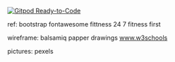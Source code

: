 [![Gitpod Ready-to-Code](https://img.shields.io/badge/Gitpod-Ready--to--Code-blue?logo=gitpod)](https://gitpod.io/#https://github.com/rameez1822/My-First-Project) 

ref:
bootstrap
fontawesome
fittness 24 7
fitness first

wireframe:
balsamiq 
papper drawings
www.w3schools

pictures:
pexels
